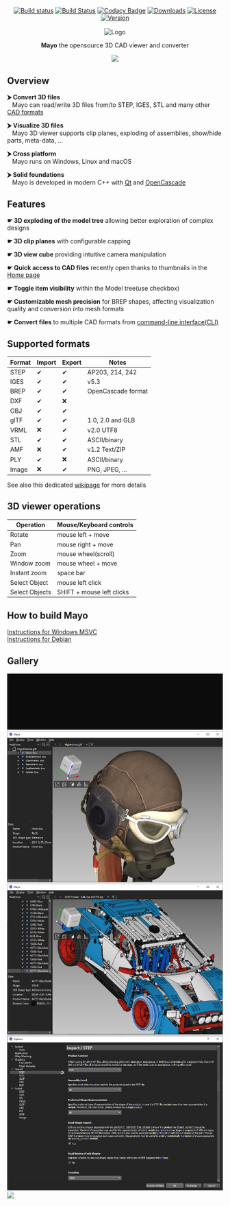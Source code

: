 <div align="center">
  
[![Build status](https://ci.appveyor.com/api/projects/status/6d1w0d6gw28npxpf?svg=true)](https://ci.appveyor.com/project/HuguesDelorme/mayo)
[![Build Status](https://img.shields.io/travis/fougue/mayo/develop.svg?logo=travis)](https://app.travis-ci.com/fougue/mayo)
[![Codacy Badge](https://app.codacy.com/project/badge/Grade/d51f8ca6fea34886b8308ff0246172ce)](https://www.codacy.com/gh/fougue/mayo/dashboard?utm_source=github.com&amp;utm_medium=referral&amp;utm_content=fougue/mayo&amp;utm_campaign=Badge_Grade)
[![Downloads](https://img.shields.io/github/downloads/fougue/mayo/total.svg)](https://github.com/fougue/mayo/releases)
[![License](https://img.shields.io/badge/license-BSD%202--clause-blue.svg)](https://github.com/fougue/mayo/blob/develop/LICENSE.txt)
[![Version](https://img.shields.io/badge/version-v0.5.2-blue.svg?style=flat)](https://github.com/fougue/mayo/releases)
  
</div>

<div align="center">
  <img src="images/appicon_256.png" alt="Logo" width="128px" align="center" />
  <p></p>
  <p align="center"><strong>Mayo</strong> the opensource 3D CAD viewer and converter</9>
  <p></p>
  <img src="doc/screencast_1.gif"/>
</div>

## Overview
**⮞ Convert 3D files** <br/>&nbsp;&nbsp;
Mayo can read/write 3D files from/to STEP, IGES, STL and many other [CAD formats](https://github.com/fougue/mayo/wiki/Supported-formats)

**⮞ Visualize 3D files** <br/>&nbsp;&nbsp;
Mayo 3D viewer supports clip planes, exploding of assemblies, show/hide parts, meta-data, ...

**⮞ Cross platform** <br/>&nbsp;&nbsp;
Mayo runs on Windows, Linux and macOS

**⮞ Solid foundations** <br/>&nbsp;&nbsp;
Mayo is developed in modern C++ with [Qt](https://www.qt.io) and [OpenCascade](https://dev.opencascade.org)

## Features
**☛ 3D exploding of the model tree** allowing better exploration of complex designs

**☛ 3D clip planes** with configurable capping

**☛ 3D view cube** providing intuitive camera manipulation

**☛ Quick access to CAD files** recently open thanks to thumbnails in the [Home page](https://github.com/fougue/mayo/blob/develop/doc/screenshot_5.png)

**☛ Toggle item visibility** within the Model tree(use checkbox)

**☛ Customizable mesh precision** for BREP shapes, affecting visualization quality and conversion into mesh formats

**☛ Convert files** to multiple CAD formats from [command-line interface(CLI)](https://github.com/fougue/mayo/blob/develop/doc/screencast_cli.gif)

## Supported formats
  Format  |  Import   |  Export  | Notes
----------|-----------|----------|------------------------------
STEP      |  &#10004; | &#10004; | AP203, 214, 242
IGES      |  &#10004; | &#10004; | v5.3
BREP      |  &#10004; | &#10004; | OpenCascade format
DXF       |  &#10004; | &#10060; |
OBJ       |  &#10004; | &#10004; |
glTF      |  &#10004; | &#10004; | 1.0, 2.0 and GLB
VRML      |  &#10060; | &#10004; | v2.0 UTF8
STL       |  &#10004; | &#10004; | ASCII/binary
AMF       |  &#10060; | &#10004; | v1.2 Text/ZIP
PLY       |  &#10004; | &#10060; | ASCII/binary
Image     |  &#10060; | &#10004; | PNG, JPEG, ...

See also this dedicated [wikipage](https://github.com/fougue/mayo/wiki/Supported-formats) for more details

## 3D viewer operations

  Operation    |  Mouse/Keyboard controls
---------------|--------------------------
Rotate         | mouse left  + move
Pan            | mouse right + move
Zoom           | mouse wheel(scroll)
Window zoom    | mouse wheel + move
Instant zoom   | space bar
Select Object  | mouse left click
Select Objects | SHIFT + mouse left clicks

## How to build Mayo
[Instructions for Windows MSVC](https://github.com/fougue/mayo/wiki/Build-instructions-for-Windows-MSVC)  
[Instructions for Debian](https://github.com/fougue/mayo/wiki/Build-instructions-for-Debian)

## Gallery

<img src="doc/screencast_cli.gif"/>
  
<img src="doc/screenshot_2.png"/>

<img src="doc/screenshot_3.png"/>

<img src="doc/screenshot_4.png"/>

<img src="doc/screenshot_5.png"/>
